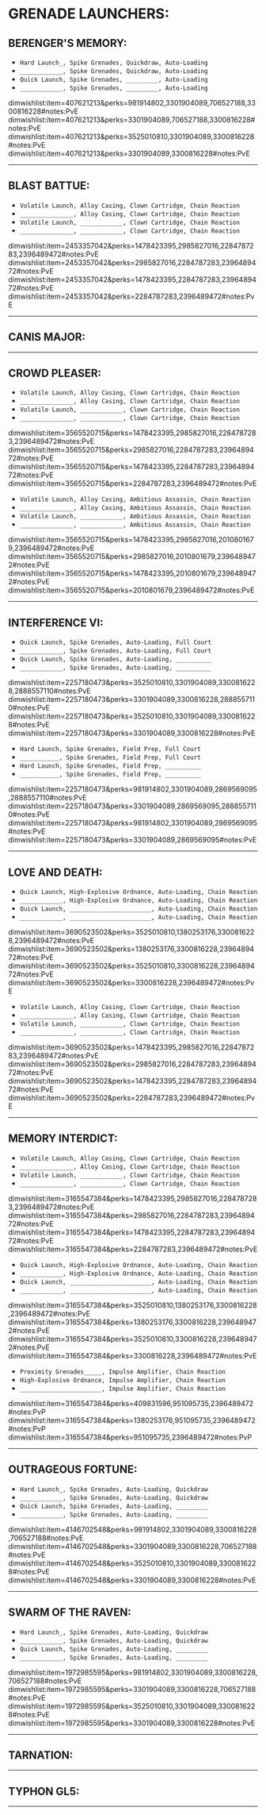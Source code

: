 # GRENADE LAUNCHERS:

## BERENGER'S MEMORY:

-   `Hard Launch_, Spike Grenades, Quickdraw, Auto-Loading`
-   `____________, Spike Grenades, Quickdraw, Auto-Loading`
-   `Quick Launch, Spike Grenades, _________, Auto-Loading`
-   `____________, Spike Grenades, _________, Auto-Loading`

dimwishlist:item=407621213&perks=981914802,3301904089,706527188,3300816228#notes:PvE  
dimwishlist:item=407621213&perks=3301904089,706527188,3300816228#notes:PvE  
dimwishlist:item=407621213&perks=3525010810,3301904089,3300816228#notes:PvE  
dimwishlist:item=407621213&perks=3301904089,3300816228#notes:PvE

---

## BLAST BATTUE:

-   `Volatile Launch, Alloy Casing, Clown Cartridge, Chain Reaction`
-   `_______________, Alloy Casing, Clown Cartridge, Chain Reaction`
-   `Volatile Launch, ____________, Clown Cartridge, Chain Reaction`
-   `_______________, ____________, Clown Cartridge, Chain Reaction`

dimwishlist:item=2453357042&perks=1478423395,2985827016,2284787283,2396489472#notes:PvE  
dimwishlist:item=2453357042&perks=2985827016,2284787283,2396489472#notes:PvE  
dimwishlist:item=2453357042&perks=1478423395,2284787283,2396489472#notes:PvE  
dimwishlist:item=2453357042&perks=2284787283,2396489472#notes:PvE

---

## CANIS MAJOR:

---

## CROWD PLEASER:

-   `Volatile Launch, Alloy Casing, Clown Cartridge, Chain Reaction`
-   `_______________, Alloy Casing, Clown Cartridge, Chain Reaction`
-   `Volatile Launch, ____________, Clown Cartridge, Chain Reaction`
-   `_______________, ____________, Clown Cartridge, Chain Reaction`

dimwishlist:item=3565520715&perks=1478423395,2985827016,2284787283,2396489472#notes:PvE  
dimwishlist:item=3565520715&perks=2985827016,2284787283,2396489472#notes:PvE  
dimwishlist:item=3565520715&perks=1478423395,2284787283,2396489472#notes:PvE  
dimwishlist:item=3565520715&perks=2284787283,2396489472#notes:PvE

-   `Volatile Launch, Alloy Casing, Ambitious Assassin, Chain Reaction`
-   `_______________, Alloy Casing, Ambitious Assassin, Chain Reaction`
-   `Volatile Launch, ____________, Ambitious Assassin, Chain Reaction`
-   `_______________, ____________, Ambitious Assassin, Chain Reaction`

dimwishlist:item=3565520715&perks=1478423395,2985827016,2010801679,2396489472#notes:PvE  
dimwishlist:item=3565520715&perks=2985827016,2010801679,2396489472#notes:PvE  
dimwishlist:item=3565520715&perks=1478423395,2010801679,2396489472#notes:PvE  
dimwishlist:item=3565520715&perks=2010801679,2396489472#notes:PvE

---

## INTERFERENCE VI:

-   `Quick Launch, Spike Grenades, Auto-Loading, Full Court`
-   `____________, Spike Grenades, Auto-Loading, Full Court`
-   `Quick Launch, Spike Grenades, Auto-Loading, __________`
-   `____________, Spike Grenades, Auto-Loading, __________`

dimwishlist:item=2257180473&perks=3525010810,3301904089,3300816228,2888557110#notes:PvE  
dimwishlist:item=2257180473&perks=3301904089,3300816228,2888557110#notes:PvE  
dimwishlist:item=2257180473&perks=3525010810,3301904089,3300816228#notes:PvE  
dimwishlist:item=2257180473&perks=3301904089,3300816228#notes:PvE

-   `Hard Launch, Spike Grenades, Field Prep, Full Court`
-   `___________, Spike Grenades, Field Prep, Full Court`
-   `Hard Launch, Spike Grenades, Field Prep, __________`
-   `___________, Spike Grenades, Field Prep, __________`

dimwishlist:item=2257180473&perks=981914802,3301904089,2869569095,2888557110#notes:PvE  
dimwishlist:item=2257180473&perks=3301904089,2869569095,2888557110#notes:PvE  
dimwishlist:item=2257180473&perks=981914802,3301904089,2869569095#notes:PvE  
dimwishlist:item=2257180473&perks=3301904089,2869569095#notes:PvE

---

## LOVE AND DEATH:

-   `Quick Launch, High-Explosive Ordnance, Auto-Loading, Chain Reaction`
-   `____________, High-Explosive Ordnance, Auto-Loading, Chain Reaction`
-   `Quick Launch, _______________________, Auto-Loading, Chain Reaction`
-   `____________, _______________________, Auto-Loading, Chain Reaction`

dimwishlist:item=3690523502&perks=3525010810,1380253176,3300816228,2396489472#notes:PvE  
dimwishlist:item=3690523502&perks=1380253176,3300816228,2396489472#notes:PvE  
dimwishlist:item=3690523502&perks=3525010810,3300816228,2396489472#notes:PvE  
dimwishlist:item=3690523502&perks=3300816228,2396489472#notes:PvE

-   `Volatile Launch, Alloy Casing, Clown Cartridge, Chain Reaction`
-   `_______________, Alloy Casing, Clown Cartridge, Chain Reaction`
-   `Volatile Launch, ____________, Clown Cartridge, Chain Reaction`
-   `_______________, ____________, Clown Cartridge, Chain Reaction`

dimwishlist:item=3690523502&perks=1478423395,2985827016,2284787283,2396489472#notes:PvE  
dimwishlist:item=3690523502&perks=2985827016,2284787283,2396489472#notes:PvE  
dimwishlist:item=3690523502&perks=1478423395,2284787283,2396489472#notes:PvE  
dimwishlist:item=3690523502&perks=2284787283,2396489472#notes:PvE

---

## MEMORY INTERDICT:

-   `Volatile Launch, Alloy Casing, Clown Cartridge, Chain Reaction`
-   `_______________, Alloy Casing, Clown Cartridge, Chain Reaction`
-   `Volatile Launch, ____________, Clown Cartridge, Chain Reaction`
-   `_______________, ____________, Clown Cartridge, Chain Reaction`

dimwishlist:item=3165547384&perks=1478423395,2985827016,2284787283,2396489472#notes:PvE  
dimwishlist:item=3165547384&perks=2985827016,2284787283,2396489472#notes:PvE  
dimwishlist:item=3165547384&perks=1478423395,2284787283,2396489472#notes:PvE  
dimwishlist:item=3165547384&perks=2284787283,2396489472#notes:PvE

-   `Quick Launch, High-Explosive Ordnance, Auto-Loading, Chain Reaction`
-   `____________, High-Explosive Ordnance, Auto-Loading, Chain Reaction`
-   `Quick Launch, _______________________, Auto-Loading, Chain Reaction`
-   `____________, _______________________, Auto-Loading, Chain Reaction`

dimwishlist:item=3165547384&perks=3525010810,1380253176,3300816228,2396489472#notes:PvE  
dimwishlist:item=3165547384&perks=1380253176,3300816228,2396489472#notes:PvE  
dimwishlist:item=3165547384&perks=3525010810,3300816228,2396489472#notes:PvE  
dimwishlist:item=3165547384&perks=3300816228,2396489472#notes:PvE

-   `Proximity Grenades_____, Impulse Amplifier, Chain Reaction`
-   `High-Explosive Ordnance, Impulse Amplifier, Chain Reaction`
-   `_______________________, Impulse Amplifier, Chain Reaction`

dimwishlist:item=3165547384&perks=409831596,951095735,2396489472#notes:PvP  
dimwishlist:item=3165547384&perks=1380253176,951095735,2396489472#notes:PvP  
dimwishlist:item=3165547384&perks=951095735,2396489472#notes:PvP

---

## OUTRAGEOUS FORTUNE:

-   `Hard Launch_, Spike Grenades, Auto-Loading, Quickdraw`
-   `____________, Spike Grenades, Auto-Loading, Quickdraw`
-   `Quick Launch, Spike Grenades, Auto-Loading, _________`
-   `____________, Spike Grenades, Auto-Loading, _________`

dimwishlist:item=4146702548&perks=981914802,3301904089,3300816228,706527188#notes:PvE  
dimwishlist:item=4146702548&perks=3301904089,3300816228,706527188#notes:PvE  
dimwishlist:item=4146702548&perks=3525010810,3301904089,3300816228#notes:PvE  
dimwishlist:item=4146702548&perks=3301904089,3300816228#notes:PvE

---

## SWARM OF THE RAVEN:

-   `Hard Launch_, Spike Grenades, Auto-Loading, Quickdraw`
-   `____________, Spike Grenades, Auto-Loading, Quickdraw`
-   `Quick Launch, Spike Grenades, Auto-Loading, _________`
-   `____________, Spike Grenades, Auto-Loading, _________`

dimwishlist:item=1972985595&perks=981914802,3301904089,3300816228,706527188#notes:PvE  
dimwishlist:item=1972985595&perks=3301904089,3300816228,706527188#notes:PvE  
dimwishlist:item=1972985595&perks=3525010810,3301904089,3300816228#notes:PvE  
dimwishlist:item=1972985595&perks=3301904089,3300816228#notes:PvE

---

## TARNATION:

---

## TYPHON GL5:

---
